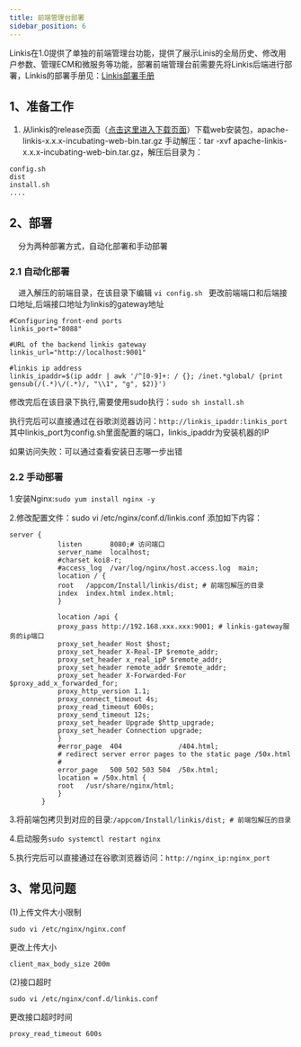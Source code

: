 ```yaml
---
title: 前端管理台部署
sidebar_position: 6
---
```


Linkis在1.0提供了单独的前端管理台功能，提供了展示Linis的全局历史、修改用户参数、管理ECM和微服务等功能，部署前端管理台前需要先将Linkis后端进行部署，Linkis的部署手册见：[Linkis部署手册](deployment/quick_deploy.md)

## 1、准备工作

1. 从linkis的release页面（[点击这里进入下载页面](https://linkis.incubator.apache.org/zh-CN/download/main)）下载web安装包，apache-linkis-x.x.x-incubating-web-bin.tar.gz
手动解压：tar -xvf  apache-linkis-x.x.x-incubating-web-bin.tar.gz，解压后目录为：
```
config.sh
dist
install.sh
....
```

## 2、部署
&nbsp;&nbsp;&nbsp;&nbsp;分为两种部署方式，自动化部署和手动部署

### 2.1 自动化部署
&nbsp;&nbsp;&nbsp;&nbsp;进入解压的前端目录，在该目录下编辑 ```vi config.sh ```
更改前端端口和后端接口地址,后端接口地址为linkis的gateway地址

```$xslt
#Configuring front-end ports
linkis_port="8088"

#URL of the backend linkis gateway
linkis_url="http://localhost:9001"

#linkis ip address
linkis_ipaddr=$(ip addr | awk '/^[0-9]+: / {}; /inet.*global/ {print gensub(/(.*)\/(.*)/, "\\1", "g", $2)}')
```

修改完后在该目录下执行,需要使用sudo执行：```sudo sh install.sh ```

执行完后可以直接通过在谷歌浏览器访问：```http://linkis_ipaddr:linkis_port``` 其中linkis_port为config.sh里面配置的端口，linkis_ipaddr为安装机器的IP

如果访问失败：可以通过查看安装日志哪一步出错

### 2.2 手动部署
1.安装Nginx:```sudo yum install nginx -y```

2.修改配置文件：sudo vi /etc/nginx/conf.d/linkis.conf
添加如下内容：
```
server {
            listen       8080;# 访问端口
            server_name  localhost;
            #charset koi8-r;
            #access_log  /var/log/nginx/host.access.log  main;
            location / {
            root   /appcom/Install/linkis/dist; # 前端包解压的目录
            index  index.html index.html;
            }
          
            location /api {
            proxy_pass http://192.168.xxx.xxx:9001; # linkis-gateway服务的ip端口
            proxy_set_header Host $host;
            proxy_set_header X-Real-IP $remote_addr;
            proxy_set_header x_real_ipP $remote_addr;
            proxy_set_header remote_addr $remote_addr;
            proxy_set_header X-Forwarded-For $proxy_add_x_forwarded_for;
            proxy_http_version 1.1;
            proxy_connect_timeout 4s;
            proxy_read_timeout 600s;
            proxy_send_timeout 12s;
            proxy_set_header Upgrade $http_upgrade;
            proxy_set_header Connection upgrade;
            }
            #error_page  404              /404.html;
            # redirect server error pages to the static page /50x.html
            #
            error_page   500 502 503 504  /50x.html;
            location = /50x.html {
            root   /usr/share/nginx/html;
            }
        }

```

3.将前端包拷贝到对应的目录:```/appcom/Install/linkis/dist; # 前端包解压的目录 ```

4.启动服务```sudo systemctl restart nginx```

5.执行完后可以直接通过在谷歌浏览器访问：```http://nginx_ip:nginx_port```

## 3、常见问题

(1)上传文件大小限制

```
sudo vi /etc/nginx/nginx.conf
```

更改上传大小

```
client_max_body_size 200m
```

 (2)接口超时

```
sudo vi /etc/nginx/conf.d/linkis.conf
```


更改接口超时时间

```
proxy_read_timeout 600s
```